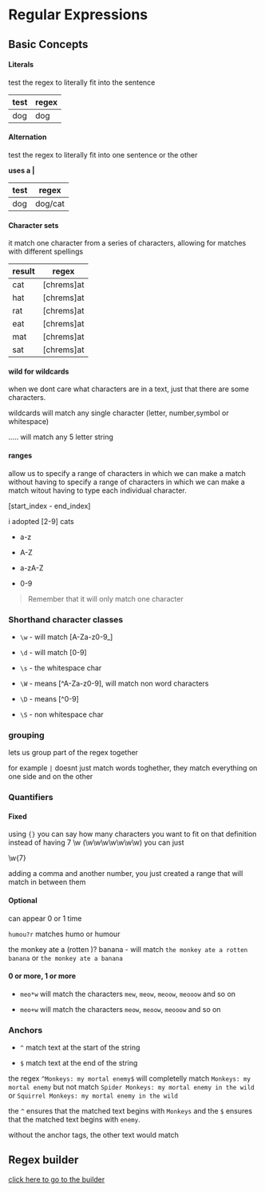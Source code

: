 # Regular Expressions 

## Basic Concepts 

#### Literals 

test the regex to literally fit into the sentence 

test | regex
--- | ---
dog | dog

#### Alternation

test the regex to literally fit into one sentence or the other

**uses a |**

test | regex
--- | ---
dog | dog/cat

#### Character sets 

it match one character from a series of characters, allowing for matches with different spellings

result | regex
--- | ---
cat | [chrems]at
hat | [chrems]at
rat | [chrems]at
eat | [chrems]at
mat | [chrems]at
sat | [chrems]at

#### wild for wildcards

when we dont care what characters are in a text, just that there are some characters.

wildcards will match any single character (letter, number,symbol or whitespace)

..... will match any 5 letter string

#### ranges

allow us to specify a range of characters in which we can make a match without having to specify a range of characters in which we can make a match witout having to type each individual character. 

[start_index - end_index]

i adopted [2-9\] cats

- a-z 

- A-Z

- a-zA-Z

- 0-9

> Remember that it will only match one character

### Shorthand character classes

- `\w` - will match [A-Za-z0-9_]

- `\d` - will match [0-9]

- `\s` - the whitespace char

- `\W` - means [^A-Za-z0-9], will match non word characters

- `\D` - means [^0-9]

- `\S` - non whitespace char

### grouping 

lets us group part of the regex together

for example `|` doesnt just match words toghether, they match everything on one side and on the other

### Quantifiers 

#### Fixed

using `{}` you can say how many characters you want to fit on that definition instead of having 7 \w (\w\w\w\w\w\w\w) you can just

\w{7}

adding a comma and another number, you just created a range that will match in between them 

#### Optional

can appear 0 or 1 time 

`humou?r` matches humo or humour

the monkey ate a (rotten )? banana - will match `the monkey ate a rotten banana` or `the monkey ate a banana`

#### 0 or more, 1 or more

- `meo*w` will match the characters `mew`, `meow`, `meoow`, `meooow` and so on

- `meo+w` will match the characters `meow`, `meoow`, `meooow` and so on

### Anchors

- `^` match text at the start of the string

- `$` match text at the end of the string

the regex `^Monkeys: my mortal enemy$` will completelly match `Monkeys: my mortal enemy` but not match `Spider Monkeys: my mortal enemy in the wild` or `Squirrel Monkeys: my mortal enemy in the wild` 

the `^` ensures that the matched text begins with `Monkeys` and the `$` ensures that the matched text begins with `enemy`.

without the anchor tags, the other text would match


## Regex builder 

[click here to go to the builder](https://regexr.com)
